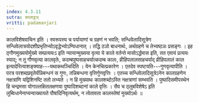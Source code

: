 ```yaml
---
index: 4.3.11
sutra: कालाट्ठञ्
vritti: padamanjari
---
```


 कालविशेषवाचिन इति । स्वरूपस्य च पर्यायाणां च ग्रहणं न भवति; सन्धिवेलादिसूत्रेण सन्धिवेलात्रयोदशीप्रभृतिभ्योऽवृद्धेभ्योऽण्विधानात् । तद्धि ठञो बाधनार्थः, अर्थग्रहणे च तेभ्यष्ठञः प्रसङ्गः । इह ठ्गौणमुख्ययोर्मुख्ये सम्प्रत्ययःऽ इति न्यायान्मुख्यया वृत्या ये काले वर्तन्ते मासोऽर्द्धमास इति, तत एवायं प्रत्ययः स्याद्; न तु गौणवृत्या कालवृतेः, कदम्बपुष्पसाहचर्यात्कदम्ब कालः, व्रीहिपलालसाहचर्याद् व्रीहिपलालं काल इत्यादेरित्याशङ्क्याह---यथाकथञ्चिदिति । येन केनचित्प्रकारेण । एतदेव स्पष्टयति---गुणवृत्यापीति । परत्र परशब्दप्रवृतेर्यन्निबन्धनं स गुणः, तन्निबन्धना वृत्तिर्गुणवृत्तिः । एतच्च सन्धिवेलादिसूत्रेऽनेन कालग्रहणेन नक्षत्राणि यद्विशिनष्टि ततो लभ्यते । न हि मुख्याथः कालशब्दोऽस्ति नक्षत्राणां सम्भवति । पुष्पादिसमीपस्थेन हि चन्द्रमसा योगाल्लक्षितलक्षणया पुष्पादिशब्दानां काले वृत्तिः । सैव च ठ्लुबविशेषेऽ इति लुब्विधानेनाप्यन्वाख्यायते पौषादिनिवृत्यर्थम्, न त्वेतावता कालस्तेषां मुख्योऽर्थः ॥